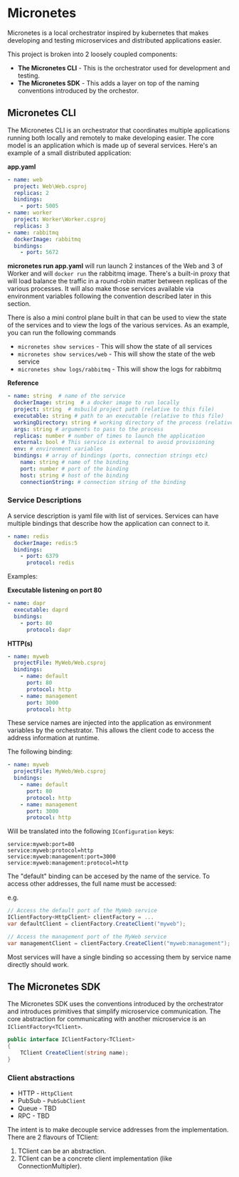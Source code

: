 # Micronetes

Micronetes is a local orchestrator inspired by kubernetes that makes developing and testing microservices and distributed applications easier.

This project is broken into 2 loosely coupled components:
- **The Micronetes CLI** - This is the orchestrator used for development and testing.
- **The Micronetes SDK** - This adds a layer on top of the naming conventions introduced by the orchestor.

## Micronetes CLI

The Micronetes CLI is an orchestrator that coordinates multiple applications running both locally and remotely to make developing easier. The core model is an application which is made up of several services. Here's an example of a small distributed application:

**app.yaml**

```yaml
- name: web
  project: Web\Web.csproj
  replicas: 2
  bindings:
    - port: 5005
- name: worker
  project: Worker\Worker.csproj
  replicas: 3
- name: rabbitmq
  dockerImage: rabbitmq
  bindings:
    - port: 5672
```

**micronetes run app.yaml** will run launch 2 instances of the Web and 3 of Worker and will `docker run` the rabbitmq image. There's a built-in proxy that will load balance the traffic in a round-robin matter between replicas of the various processes. It will also make those services available via environment variables following the convention described later in this section.

There is also a mini control plane built in that can be used to view the state of the services and to view the logs of the various services. As an example, you can run the following commands
- `micronetes show services` - This will show the state of all services
- `micronetes show services/web` - This will show the state of the web service
- `micronetes show logs/rabbitmq` - This will show the logs for rabbitmq

**Reference**

```yaml
- name: string  # name of the service
  dockerImage: string  # a docker image to run locally
  project: string  # msbuild project path (relative to this file)
  executable: string # path to an executable (relative to this file)
  workingDirectory: string # working directory of the process (relative to this file)
  args: string # arguments to pass to the process
  replicas: number # number of times to launch the application
  external: bool # This service is external to avoid provisioning
  env: # environment variables
  bindings: # array of bindings (ports, connection strings etc)
    name: string # name of the binding
    port: number # port of the binding
    host: string # host of the binding
    connectionString: # connection string of the binding
```

### Service Descriptions

A service description is yaml file with list of services. Services can have multiple bindings that describe how the application can connect to it.

```yaml
- name: redis
  dockerImage: redis:5
  bindings:
    - port: 6379
      protocol: redis
```

Examples:

**Executable listening on port 80**

```yaml
- name: dapr
  executable: daprd
  bindings:
    - port: 80
      protocol: dapr
```

**HTTP(s)**

```yaml
- name: myweb
  projectFile: MyWeb/Web.csproj
  bindings:
    - name: default
      port: 80
      protocol: http
    - name: management
      port: 3000
      protocol: http
```

These service names are injected into the application as environment variables by the orchestrator. This allows the client code to access the address information at runtime.

The following binding:

```yaml
- name: myweb
  projectFile: MyWeb/Web.csproj
  bindings:
    - name: default
      port: 80
      protocol: http
    - name: management
      port: 3000
      protocol: http
```

Will be translated into the following `IConfiguration` keys:

```
service:myweb:port=80
service:myweb:protocol=http
service:myweb:management:port=3000
service:myweb:management:protocol=http
```

The "default" binding can be accesed by the name of the service. To access other addresses, the full name must be accessed:

e.g.

```C#
// Access the default port of the MyWeb service
IClientFactory<HttpClient> clientFactory = ...
var defaultClient = clientFactory.CreateClient("myweb");

// Access the management port of the MyWeb service
var managementClient = clientFactory.CreateClient("myweb:management");
```

Most services will have a single binding so accessing them by service name directly should work.

##  The Micronetes SDK

The Micronetes SDK uses the conventions introduced by the orchestrator and introduces primitives that simplify microservice communication. The core abstraction for communicating with another microservice is an `IClientFactory<TClient>`.

```C#
public interface IClientFactory<TClient>
{
    TClient CreateClient(string name);
}
```

### Client abstractions

- HTTP - `HttpClient`
- PubSub - `PubSubClient`
- Queue - TBD
- RPC - TBD

The intent is to make decouple service addresses from the implementation. There are 2 flavours of TClient:

1. TClient can be an abstraction. 
2. TClient can be a concrete client implementation (like ConnectionMultipler).
